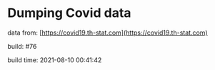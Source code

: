 Dumping Covid data
==================
                        
data from: [https://covid19.th-stat.com](https://covid19.th-stat.com)

build: #76

build time: 2021-08-10 00:41:42
